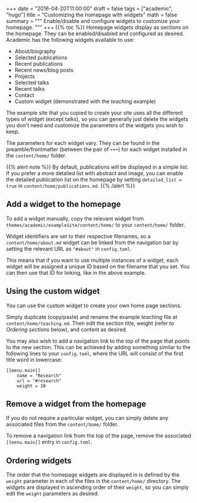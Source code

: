 +++
date = "2016-04-20T11:00:00"
draft = false
tags = ["academic", "hugo"]
title = "Customizing the homepage with widgets"
math = false
summary = """
Enable/disable and configure widgets to customize your homepage.
"""
+++
{{% toc %}}
Homepage widgets display as sections on the homepage. They can be enabled/disabled and configured as desired. Academic has the following widgets available to use:

- About/biography
- Selected publications
- Recent publications
- Recent news/blog posts
- Projects
- Selected talks
- Recent talks
- Contact
- Custom widget (demonstrated with the *teaching* example)

The example site that you copied to create your site uses all the different types of widget (except talks), so you can generally just delete the widgets you don't need and customize the parameters of the widgets you wish to keep.

The parameters for each widget vary. They can be found in the preamble/frontmatter (between the pair of `+++`) for each widget installed in the `content/home/` folder.

{{% alert note %}}
By default, publications will be displayed in a simple list. If you prefer a more detailed list with abstract and image, you can enable the detailed publication list on the homepage by setting `detailed_list = true` in `content/home/publications.md`.
{{% /alert %}}

## Add a widget to the homepage

To add a widget manually, copy the relevant widget from `themes/academic/exampleSite/content/home/` to your `content/home/` folder. 

Widget identifiers are set to their respective filenames, so a `content/home/about.md` widget can be linked from the navigation bar by setting the relevant URL as `"#about"` in `config.toml`.

This means that if you want to use multiple instances of a widget, each widget will be assigned a unique ID based on the filename that you set. You can then use that ID for linking, like in the above example.

## Using the custom widget

You can use the custom widget to create your own home page sections.

Simply duplicate (copy/paste) and rename the example *teaching* file at `content/home/teaching.md`. Then edit the section title, weight (refer to *Ordering sections* below), and content as desired.

You may also wish to add a navigation link to the top of the page that points to the new section. This can be achieved by adding something similar to the following lines to your `config.toml`, where the URL will consist of the first title word in lowercase:

    [[menu.main]]
        name = "Research"
        url = "#research"
        weight = 10

## Remove a widget from the homepage

If you do not require a particular widget, you can simply delete any associated files from the `content/home/` folder.

To remove a navigation link from the top of the page, remove the associated `[[menu.main]]` entry in `config.toml`.

## Ordering widgets

The order that the homepage widgets are displayed in is defined by the `weight` parameter in each of the files in the `content/home/` directory. The widgets are displayed in ascending order of their `weight`, so you can simply edit the `weight` parameters as desired.
